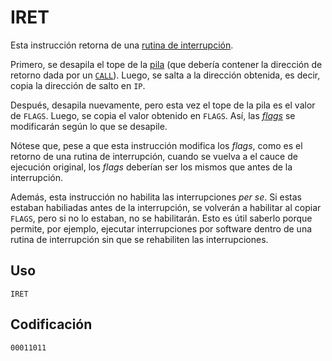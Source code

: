 # IRET

Esta instrucción retorna de una [rutina de interrupción](../cpu#interrupciones).

Primero, se desapila el tope de la [pila](../cpu#pila) (que debería contener la dirección de retorno dada por un [`CALL`](./call)). Luego, se salta a la dirección obtenida, es decir, copia la dirección de salto en `IP`.

Después, desapila nuevamente, pero esta vez el tope de la pila es el valor de `FLAGS`. Luego, se copia el valor obtenido en `FLAGS`. Así, las [_flags_](../cpu#flags) se modificarán según lo que se desapile.

Nótese que, pese a que esta instrucción modifica los _flags_, como es el retorno de una rutina de interrupción, cuando se vuelva a el cauce de ejecución original, los _flags_ deberían ser los mismos que antes de la interrupción.

Además, esta instrucción no habilita las interrupciones _per se_. Si estas estaban habiliadas antes de la interrupción, se volverán a habilitar al copiar `FLAGS`, pero si no lo estaban, no se habilitarán. Esto es útil saberlo porque permite, por ejemplo, ejecutar interrupciones por software dentro de una rutina de interrupción sin que se rehabiliten las interrupciones.

## Uso

```vonsim
IRET
```

## Codificación

`00011011`
